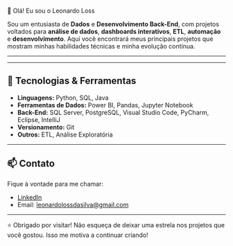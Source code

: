 
👋 Olá! Eu sou o Leonardo Loss


Sou um entusiasta de **Dados** e **Desenvolvimento Back-End**, com projetos voltados para **análise de dados**, **dashboards interativos**, **ETL**, **automação** e **desenvolvimento**. Aqui você encontrará meus principais projetos que mostram minhas habilidades técnicas e minha evolução contínua.

---

---

## 🧰 Tecnologias & Ferramentas

- **Linguagens:** Python, SQL, Java  
- **Ferramentas de Dados:** Power BI, Pandas, Jupyter Notebook  
- **Back-End:** SQL Server, PostgreSQL, Visual Studio Code, PyCharm, Eclipse, IntelliJ
- **Versionamento:** Git
- **Outros:** ETL, Análise Exploratória

---

## 📫 Contato

Fique à vontade para me chamar:

- [LinkedIn](https://www.linkedin.com/in/leonardoloss/)
- Email: leonardolossdasilva@gmail.com

---

⭐ Obrigado por visitar! Não esqueça de deixar uma estrela nos projetos que você gostou. Isso me motiva a continuar criando!
